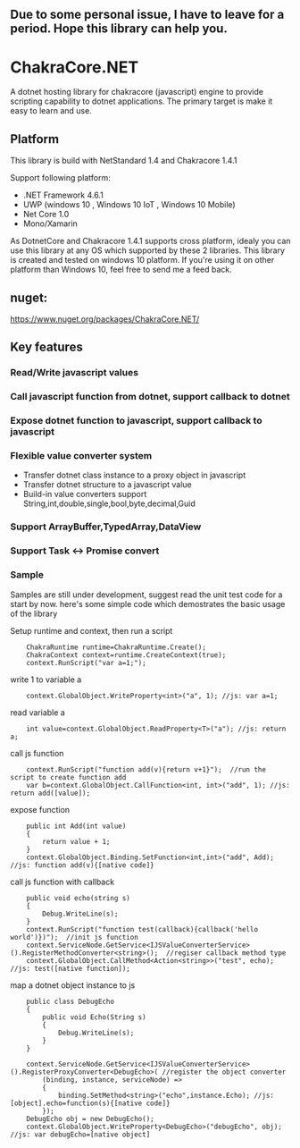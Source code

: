 ## Due to some personal issue, I have to leave for a period. Hope this library can help you.


# ChakraCore.NET
A dotnet hosting library for chakracore (javascript) engine to provide 
scripting capability to dotnet applications. The primary target is make it easy to learn and use.
## Platform
This library is build with NetStandard 1.4 and Chakracore 1.4.1 

Support following platform:
* .NET Framework 4.6.1
* UWP (windows 10 , Windows 10 IoT , Windows 10 Mobile)
* Net Core 1.0
* Mono/Xamarin

As DotnetCore and Chakracore 1.4.1 supports cross platform, idealy you can use this library at any OS which supported by these 2 libraries.
This library is created and tested on windows 10 platform. 
If you're using it on other platform than Windows 10, feel free to send me a feed back.

## nuget:
https://www.nuget.org/packages/ChakraCore.NET/


## Key features
### Read/Write javascript values
### Call javascript function from dotnet, support callback to dotnet
### Expose dotnet function to javascript, support callback to javascript
### Flexible value converter system
* Transfer dotnet class instance to a proxy object in javascript
* Transfer dotnet structure to a javascript value
* Build-in value converters support String,int,double,single,bool,byte,decimal,Guid

### Support ArrayBuffer,TypedArray,DataView
### Support Task <-> Promise convert

### Sample

Samples are still under development, suggest read the unit test code for a start by now.
here's some simple code which demostrates the basic usage of the library

Setup runtime and context, then run a script
```   
    ChakraRuntime runtime=ChakraRuntime.Create();
    ChakraContext context=runtime.CreateContext(true);
    context.RunScript("var a=1;");
```
write 1 to variable a
```
    context.GlobalObject.WriteProperty<int>("a", 1); //js: var a=1;
```
read variable a
```
    int value=context.GlobalObject.ReadProperty<T>("a"); //js: return a;
```
call js function
```
    context.RunScript("function add(v){return v+1}");  //run the script to create function add
    var b=context.GlobalObject.CallFunction<int, int>("add", 1); //js: return add([value]);
```
expose function 
```
    public int Add(int value)
    {
        return value + 1;
    }
    context.GlobalObject.Binding.SetFunction<int,int>("add", Add); //js: function add(v){[native code]}

```

call js function with callback
```
    public void echo(string s)
    {
        Debug.WriteLine(s);
    }
    context.RunScript("function test(callback){callback('hello world')})");  //init js function
    context.ServiceNode.GetService<IJSValueConverterService>().RegisterMethodConverter<string>();  //regiser callback method type
    context.GlobalObject.CallMethod<Action<string>>("test", echo);   //js: test([native function]);
```
map a dotnet object instance to js
```
    public class DebugEcho
    {
        public void Echo(String s)
        {
            Debug.WriteLine(s);
        }
    }

    context.ServiceNode.GetService<IJSValueConverterService>().RegisterProxyConverter<DebugEcho>( //register the object converter
        (binding, instance, serviceNode) =>
        {
            binding.SetMethod<string>("echo",instance.Echo); //js: [object].echo=function(s){[native code]}
        });
    DebugEcho obj = new DebugEcho();
    context.GlobalObject.WriteProperty<DebugEcho>("debugEcho", obj); //js: var debugEcho=[native object]

```
